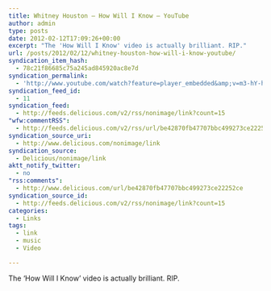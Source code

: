 ```yaml
---
title: Whitney Houston – How Will I Know – YouTube
author: admin
type: posts
date: 2012-02-12T17:09:26+00:00
excerpt: "The 'How Will I Know' video is actually brilliant. RIP."
url: /posts/2012/02/12/whitney-houston-how-will-i-know-youtube/
syndication_item_hash:
  - 78c21f86685c75a245ad845920ac8e7d
syndication_permalink:
  - 'http://www.youtube.com/watch?feature=player_embedded&amp;v=m3-hY-hlhBg#!'
syndication_feed_id:
  - 11
syndication_feed:
  - http://feeds.delicious.com/v2/rss/nonimage/link?count=15
"wfw:commentRSS":
  - http://feeds.delicious.com/v2/rss/url/be42870fb47707bbc499273ce22252ce
syndication_source_uri:
  - http://www.delicious.com/nonimage/link
syndication_source:
  - Delicious/nonimage/link
aktt_notify_twitter:
  - no
"rss:comments":
  - http://www.delicious.com/url/be42870fb47707bbc499273ce22252ce
syndication_source_id:
  - http://feeds.delicious.com/v2/rss/nonimage/link?count=15
categories:
  - Links
tags:
  - link
  - music
  - Video

---
```

The &#8216;How Will I Know&#8217; video is actually brilliant. RIP.